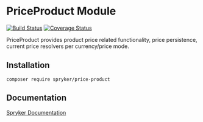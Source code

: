 # PriceProduct Module
[![Build Status](https://travis-ci.org/spryker/price-product.svg)](https://travis-ci.org/spryker/price-product)
[![Coverage Status](https://coveralls.io/repos/github/spryker/price-product/badge.svg)](https://coveralls.io/github/spryker/price-product)

PriceProduct provides product price related functionality, price persistence, current price resolvers per currency/price mode.

## Installation

```
composer require spryker/price-product
```

## Documentation

[Spryker Documentation](https://academy.spryker.com/developing_with_spryker/module_guide/modules.html)
